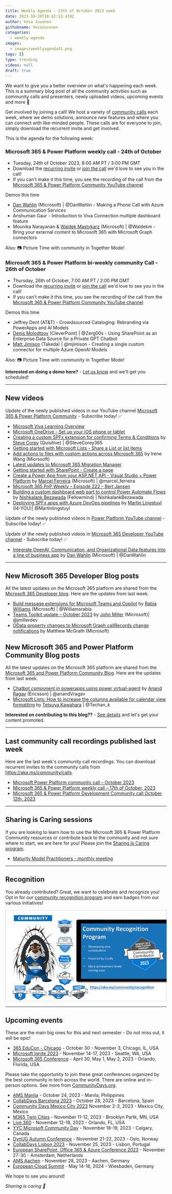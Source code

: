 ```yaml
---
title: Weekly Agenda - 23th of October 2023 week
date: 2023-10-20T16:42:53.419Z
author: Vesa Juvonen
githubname: VesaJuvonen
categories:
  - weekly agenda
images:
  - images/weeklyagenda43.png
tags: []
type: trending
videos: null
draft: true
---
```


We want to give you a better overview on what's happening each week. This is a summary blog post of all the community activities such as community calls and presenters, newly uploaded videos, upcoming events and more 🚀 

Get involved by joining a call! We host a variety of [community calls](https://aka.ms/community/calls) each week, where we demo solutions, announce new features and where you can connect with like-minded people. These calls are for everyone to join, simply download the recurrent invite and get involved.

This is the agenda for the following week:

### Microsoft 365 & Power Platform weekly call - 24th of October

* Tuesday, 24th of October 2023, 8:00 AM PT / 3:00 PM GMT
* Download the [recurring invite](https://aka.ms/m365-dev-call) or [join the call](https://aka.ms/m365-dev-call-join) we'd love to see you in the call!
* If you can't make it this time, you see the recording of the call from the [Microsoft 365 & Power Platform Community YouTube channel](https://www.youtube.com/playlist?list=PLR9nK3mnD-OUQOW86tT5dkCRQAVGY7DlH)

Demos this time


* [Dan Wahlin](https://twitter.com/DanWahlin) (Microsoft) | @DanWahlin - Making a Phone Call with Azure Communication Services 
* Anshuman Gaur - Introduction to Viva Connection multiple dashboard feature 
* Mounika Narayanan & [Waldek Mastykarz](https://twitter.com/waldekm) (Microsoft) | @Waldekm - Bring your external content to Microsoft 365 with Microsoft Graph connectors

Also: 📷 Picture Time with community in Together Mode!

### Microsoft 365 & Power Platform bi-weekly community Call - 26th of October

* Thursday, 26th of October, 7:00 AM PT / 2:00 PM GMT
* Download the [recurring invite](https://aka.ms/spdev-sig-call) or [join the call](https://aka.ms/spdev-sig-call-join) we'd love to see you in the call!
* If you can't make it this time, you see the recording of the call from the [Microsoft 365 & Power Platform Community YouTube channel](https://www.youtube.com/watch?v=gAqUr9wa2_0&list=PLR9nK3mnD-OURfm5Ypu-wK52cxBv_gXCA)

Demos this time

* Jeffrey Dent (AT&T) - Crowdsourced Cataloging: Rebranding via PowerApps and AI Models
* [Denis Molodtsov](https://twitter.com/Zerg00s) (CleverPoint)  | @Zerg00s - Using SharePoint as an Enterprise Data Source for a Private GPT Chatbot
* [Matt Jimison](https://twitter.com/@mjimison) (Takeda) | @mjimison - Creating a single custom connector for multiple Azure OpenAI Models


Also: 📷 Picture Time with community in Together Mode!

**Interested on doing a demo here?** - [Let us know](https://aka.ms/community/request/demo) and we'll get you scheduled!

---

## New videos 

Update of the newly published videos in our YouTube channel [Microsoft 365 & Power Platform Community](https://www.youtube.com/channel/UC_mKdhw-V6CeCM7gTo_Iy7w) - Subscribe today! ✅

* [Microsoft Viva Learning Overview](https://www.youtube.com/watch?v=hCASjBQJvZY)
* [Microsoft OneDrive - Set up your iOS phone or tablet](https://www.youtube.com/watch?v=dxKQ1pY2Qqg)
* [Creating a custom SPFx extension for confirming Terms & Conditions](https://www.youtube.com/watch?v=A8Yai2XM-SU) by [Steve Corey](https://twitter.com/stevecorey365) (Quisitive) | @SteveCorey365
* [Getting started with Microsoft Lists - Share a List or list items](https://www.youtube.com/watch?v=qiq63wp1e5E)
* [Add actions to files with custom actions across Microsoft 365](https://www.youtube.com/watch?v=DoR3_Qj2DFs) by Irene Wang (Micrsooft)
* [Latest updates to Microsoft 365 Migration Manager](https://www.youtube.com/watch?v=C-MbzTrZJ0A)
* [Getting started with SharePoint - Create a page](https://www.youtube.com/watch?v=xIMcwRn1TQk)
* [Create a Power App from your ASP.NET API - Visual Studio + Power Platform](https://www.youtube.com/watch?v=hELzmeL7w30) by [Marcel Ferreira](htts://twitter.com/marcel_ferreira) (Microsoft) | @marcel_ferreira
* [Microsoft 365 PnP Weekly – Episode 222 – Bert Jansen](https://www.youtube.com/watch?v=Hdf6SnCKmvs)
* [Building a custom dashboard web part to control Power Automate Flows](https://www.youtube.com/watch?v=C6yLfMCRw_8) by [Nishkalank Bezawada](https://github.com/NishkalankBezawada) (Fellowmind) | NishkalankBezawada
* [Deploying SPFx apps with Azure DevOps pipelines](https://www.youtube.com/watch?v=nyMB2Cygc3Y) by [Martin Lingstuyl](https://twitter.com/martinlingstuyl) (I4-YOU)| @Martinlingstuyl

Update of the newly published videos in [Power Platform YouTube channel](https://www.youtube.com/@mspowerplatform) - Subscribe today! ✅


Update of the newly published videos in [Microsoft 365 Developer YouTube channel](https://www.youtube.com/@Microsoft365Developer) - Subscribe today! ✅

* [Integrate OpenAI, Communication, and Organizational Data features into a line of business app](https://www.youtube.com/watch?v=qe3oAQEhGuA&) by [Dan Wahlin](https://twitter.com/DanWahlin) (Microsoft) | @DanWahlin

---

## New Microsoft 365 Developer Blog posts

All the latest updates on the Microsoft 365 platform are shared from the [Microsoft 365 Developer blog](https://devblogs.microsoft.com/microsoft365dev/). Here are the updates from last week.

* [Build message extensions for Microsoft Teams and Copilot](https://devblogs.microsoft.com/microsoft365dev/build-message-extensions-for-microsoft-teams-and-copilot/) by [Rabia Williams](https://twitter.com/williamsrabia) (Microsoft) | @Williamsrabia
* [Teams Toolkit update – October 2023](https://devblogs.microsoft.com/microsoft365dev/teams-toolkit-update-october-2023/) by [John Miller](https://twitter.com/jmillerdev)  (Microsoft)| @jmillerdev
* [OData property changes to Microsoft Graph callRecords change notifications](https://devblogs.microsoft.com/microsoft365dev/odata-property-changes-to-microsoft-graph-callrecords-change-notifications/) by Matthew McGrath (Microsoft)


## New Microsoft 365 and Power Platform Community Blog posts

All the latest updates on the Microsoft 365 platform are shared from the [Microsoft 365 and Power Platform Community Blog](https://pnp.github.io/blog/). Here are the updates from last week.

* [Chatbot component in powerapps using power virtual-agent](https://pnp.github.io/blog/post/chatbot-component-in-powerapps-using-power-virtual-agent/) by [Anand Ragav](https://twitter.com/anandVragav) (Ericsson) | @anandVragav
* [Microsoft Lists: How to increase the columns available for calendar view formatting](https://pnp.github.io/blog/post/how-to-increase-the-columns-available-for-calendar-view-formatting/) by [Tetsuya Kawahara](https://twitter.com/techan_k) | @Techan_k


**Interested on contributing to this blog??** - [See details](https://pnp.github.io/blog/post/contribute-blog/) and let's get your content promoted.

---

## Last community call recordings published last week

Here are the last week's community call recordings. You can download recurrent invites to the community calls from https://aka.ms/community/calls.

* [Microsoft Power Platform community call – October 2023](https://www.youtube.com/watch?v=Q0JYCIEU43s)
* [Microsoft 365 & Power Platform weekly call – 17th of October, 2023](https://www.youtube.com/watch?v=2NuuGozePG4)
* [Microsoft 365 & Power Platform Development Community call October 12th, 2023](https://www.youtube.com/watch?v=8O7sNuBShug)

---

## Sharing is Caring sessions

If you are looking to learn how to use the Microsoft 365 & Power Platform Community resources or contribute back to the community and not sure where to start, we are here for you! Please join the [Sharing Is Caring program](https://pnp.github.io/sharing-is-caring/).

* [Maturity Model Practitioners - monthly meeting](https://aka.ms/mm4m365/invite)

---

## Recognition

You already contributed? Great, we want to celebrate and recognize you! Opt in for our [community recognition program](https://pnp.github.io/recognitionprogram/) and earn badges from our various initiatives! 

![together-221201.png](images/community-recognization-program.png)

---

## Upcoming events

These are the main big ones for this and next semester - Do not miss out, it will be epic!

* [365 EduCon - Chicago](https://365educon.com/Chicago/index.php) - October 30 - November 3,  Chicago, IL, USA
* [Microsoft Ignite 2023](https://ignite.microsoft.com/en-US/home) - November 14-17, 2023 - Seattle, WA, USA
* [Microsoft 365 Conference](https://m365conf.com/#!/) - April 30, May 1, May 2, 2023 - Orlando, Florida, USA

Please take the opportunity to join these great conferences organized by the best community in tech across the world. There are online and in-person options. See more from [CommunityDays.org](https://www.communitydays.org/).


* [AMS Manila](https://www.communitydays.org/event/2023-10-24/ams-manila) - October 24, 2023 - Manila, Philippines
* [CollabDays Barcelona 2023](https://www.collabdays.org/2023-barcelona/) - October 28, 2023 - Barcelona, Spain
* [Community Days Mexico City 2023](https://www.communitydays.org/event/2023-11-02/community-days-mexico-city-2023)  November 2-3, 2023 - Mexico City, Mexico
* [M365 Twin Cities](https://www.communitydays.org/event/2023-11-11/m365-twin-cities) - November 11-12, 2023 - Brooklyn Partk, MN, USA
* [Live 360](https://www.communitydays.org/event/2023-11-12/live-360) - November 12-18, 2023 - Orlando, FL, USA
* [YYC Microsoft Community Day](https://www.communitydays.org/event/2023-11-18/yyc-microsoft-community-day) - November 18-19, 2023 - Calgary, Canada
* [DynUG Autumn Conference](https://www.communitydays.org/event/2023-11-21/dynug-autumn-conference) - November 21-22, 2023 - Oslo, Norway
* [CollabDays Lisbon 2023](https://www.collabdays.org/2023-lisbon/) - November 25, 2023 - Lisbon, Portugal
* [European SharePoint, Office 365 & Azure Conference 2023](https://www.sharepointeurope.com/) - November 27-30 - Amsterdam, Netherlands
* [AMS Aachen](https://www.communitydays.org/event/2023-11-28/ams-aachen) - November 28, 2023 - Aachen, Germany
* [European Cloud Summit](https://www.cloudsummit.eu/) - May 14-16, 2024 - Wiesbaden, Germany

We hope to see you around!

_Sharing is caring 🧡_
